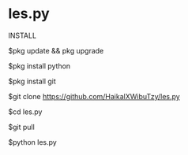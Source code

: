 # les.py
INSTALL

$pkg update && pkg upgrade 

$pkg install python 

$pkg install git 

$git clone https://github.com/HaikalXWibuTzy/les.py

$cd les.py

$git pull 

$python les.py
